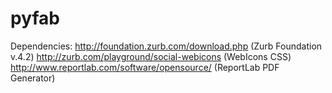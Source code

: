 pyfab
=====

Dependencies:
http://foundation.zurb.com/download.php (Zurb Foundation v.4.2)
http://zurb.com/playground/social-webicons (WebIcons CSS)
http://www.reportlab.com/software/opensource/ (ReportLab PDF Generator)

